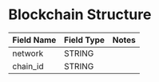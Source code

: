 # Blockchain Structure

| Field Name | Field Type | Notes |
| ---------- | ---------- | ----- |
| network    | STRING     |       |
| chain_id   | STRING     |       |
